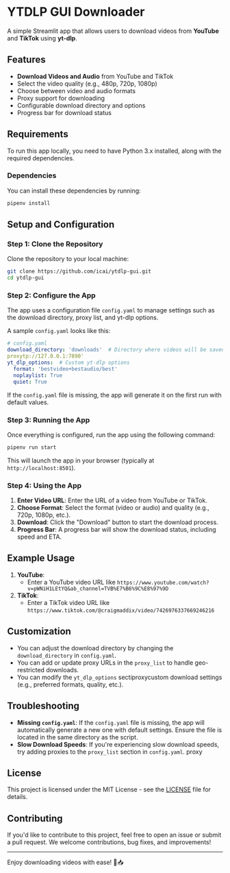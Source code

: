 # YTDLP GUI Downloader

A simple Streamlit app that allows users to download videos from **YouTube** and **TikTok** using **yt-dlp**.

## Features
- **Download Videos and Audio** from YouTube and TikTok
- Select the video quality (e.g., 480p, 720p, 1080p)
- Choose between video and audio formats
- Proxy support for downloading
- Configurable download directory and options
- Progress bar for download status

## Requirements

To run this app locally, you need to have Python 3.x installed, along with the required dependencies.

### Dependencies



You can install these dependencies by running:

```bash
pipenv install
```




## Setup and Configuration

### Step 1: Clone the Repository

Clone the repository to your local machine:

```bash
git clone https://github.com/icai/ytdlp-gui.git
cd ytdlp-gui
```

### Step 2: Configure the App

The app uses a configuration file `config.yaml` to manage settings such as the download directory, proxy list, and yt-dlp options.

A sample `config.yaml` looks like this:

```yaml
# config.yaml
download_directory: 'downloads'  # Directory where videos will be saved
proxytp://127.0.0.1:7890'
yt_dlp_options:  # Custom yt-dlp options
  format: 'bestvideo+bestaudio/best'
  noplaylist: True
  quiet: True
```

If the `config.yaml` file is missing, the app will generate it on the first run with default values.

### Step 3: Running the App

Once everything is configured, run the app using the following command:

```bash
pipenv run start
```

This will launch the app in your browser (typically at `http://localhost:8501`).

### Step 4: Using the App

1. **Enter Video URL**: Enter the URL of a video from YouTube or TikTok.
2. **Choose Format**: Select the format (video or audio) and quality (e.g., 720p, 1080p, etc.).
3. **Download**: Click the "Download" button to start the download process.
4. **Progress Bar**: A progress bar will show the download status, including speed and ETA.

## Example Usage

1. **YouTube**:
   - Enter a YouTube video URL like `https://www.youtube.com/watch?v=pWNiH1LEtYQ&ab_channel=TVB%E7%B6%9C%E8%97%9D`
2. **TikTok**:
   - Enter a TikTok video URL like `https://www.tiktok.com/@craigmaddix/video/7426976337669246216`

## Customization

- You can adjust the download directory by changing the `download_directory` in `config.yaml`.
- You can add or update proxy URLs in the `proxy_list` to handle geo-restricted downloads.
- You can modify the `yt_dlp_options` sectiproxycustom download settings (e.g., preferred formats, quality, etc.).

## Troubleshooting

- **Missing `config.yaml`**: If the `config.yaml` file is missing, the app will automatically generate a new one with default settings. Ensure the file is located in the same directory as the script.
- **Slow Download Speeds**: If you're experiencing slow download speeds, try adding proxies to the `proxy_list` section in `config.yaml`.
proxy
## License

This project is licensed under the MIT License - see the [LICENSE](LICENSE) file for details.

## Contributing

If you'd like to contribute to this project, feel free to open an issue or submit a pull request. We welcome contributions, bug fixes, and improvements!

---

Enjoy downloading videos with ease! 🎥📥
